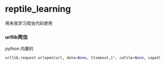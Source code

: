 # reptile_learning
用来我学习爬虫代码使用


### urllib爬虫
python 内置的
```python
urllib.request.urlopen(url, data=None, [timeout,]*, cafile=None, capath=None, cadefault=False, context=None)
```